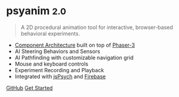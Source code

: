 <!-- _coverpage.md -->

# psyanim <small>2.0</small>

> A 2D procedural animation tool for interactive, browser-based behavioral experiments.

- <ins>[Component Architecture](https://gameprogrammingpatterns.com/component.html)</ins> built on top of <ins>[Phaser-3](https://phaser.io/)</ins>
- AI Steering Behaviors and Sensors
- AI Pathfinding with customizable navigation grid
- Mouse and keyboard controls
- Experiment Recording and Playback
- Integrated with <ins>[jsPsych](https://www.jspsych.org/)</ins> and <ins>[Firebase](https://firebase.google.com/)</ins>

[GitHub](https://github.com/thefinnlab/psyanim-2)
[Get Started](/README.md)